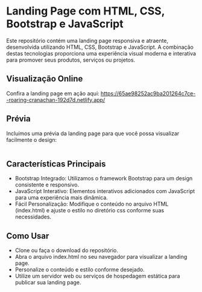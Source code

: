 # Landing Page com HTML, CSS, Bootstrap e JavaScript

Este repositório contém uma landing page responsiva e atraente, desenvolvida utilizando HTML, CSS, Bootstrap e JavaScript. A combinação destas tecnologias proporciona uma experiência visual moderna e interativa para promover seus produtos, serviços ou projetos.

## Visualização Online
Confira a landing page em ação aqui:
https://65ae98252ac9ba201264c7ce--roaring-cranachan-192d7d.netlify.app/

## Prévia
Incluímos uma prévia da landing page para que você possa visualizar facilmente o design:

<img src="https://cdn.discordapp.com/attachments/1102647332350206095/1199027736908406804/127.0.0.1_5500_index.html_1.png?ex=65c10c99&is=65ae9799&hm=4072cb4374dd75e1cf90ad01b1acc51cc5cac792d1c0d30a13011e8eb9a6dbfa&" alt="">


## Características Principais
- Bootstrap Integrado: Utilizamos o framework Bootstrap para um design consistente e responsivo.
- JavaScript Interativo: Elementos interativos adicionados com JavaScript para uma experiência mais dinâmica.
- Fácil Personalização: Modifique o conteúdo no arquivo HTML (index.html) e ajuste o estilo no diretório css conforme suas necessidades.

## Como Usar
- Clone ou faça o download do repositório.
- Abra o arquivo index.html no seu navegador para visualizar a landing page.
- Personalize o conteúdo e estilo conforme desejado.
- Utilize um servidor web ou serviços de hospedagem estática para publicar sua landing page.
